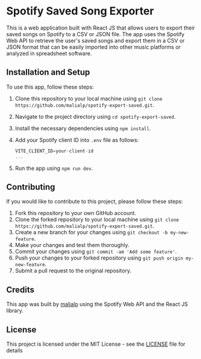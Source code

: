 
# Spotify Saved Song Exporter

This is a web application built with React JS that allows users to export their saved songs on Spotify to a CSV or JSON file. The app uses the Spotify Web API to retrieve the user's saved songs and export them in a CSV or JSON format that can be easily imported into other music platforms or analyzed in spreadsheet software.

## Installation and Setup

To use this app, follow these steps:

1.  Clone this repository to your local machine using `git clone https://github.com/malialp/spotify-export-saved.git`.
2.  Navigate to the project directory using `cd spotify-export-saved`.
3.  Install the necessary dependencies using `npm install`.
4.  Add your Spotify client ID into `.env` file as follows:

	```javascript
	VITE_CLIENT_ID=your-client-id
	...
	```

6.  Run the app using `npm run dev`.

## Contributing

If you would like to contribute to this project, please follow these steps:

1.  Fork this repository to your own GitHub account.
2.  Clone the forked repository to your local machine using `git clone https://github.com/malialp/spotify-export-saved.git`.
3.  Create a new branch for your changes using `git checkout -b my-new-feature`.
4.  Make your changes and test them thoroughly.
5.  Commit your changes using `git commit -am 'Add some feature'`.
6.  Push your changes to your forked repository using `git push origin my-new-feature`.
7.  Submit a pull request to the original repository.

## Credits

This app was built by [malialp](https://github.com/malialp) using the Spotify Web API and the React JS library.

## License

This project is licensed under the MIT License - see the [LICENSE](./LICENSE) file for details
